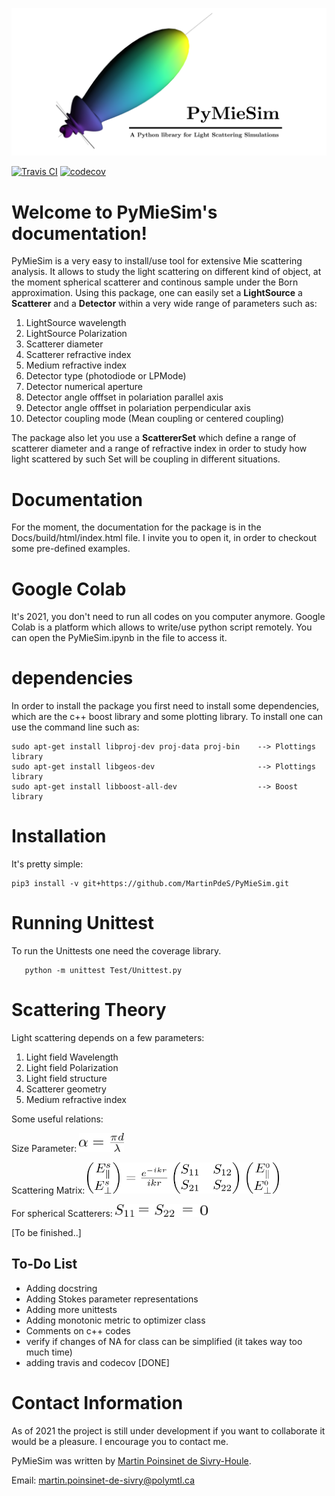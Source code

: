 
![figure](./Docs/images/Logo2Use.png)

[![Travis CI](https://img.shields.io/travis/com/MartinPdeS/PyMieSim/master?label=Travis%20CI)](https://travis-ci.com/github/numpy/numpy)
[![codecov](https://codecov.io/gh/MartinPdeS/PyMieSim/branch/master/graph/badge.svg)](https://codecov.io/gh/MartinPdeS/PyMieSim)





Welcome to PyMieSim's documentation!
====================================

PyMieSim is a very easy to install/use tool for extensive Mie scattering analysis. It allows to study the light scattering
on different kind of object, at the moment spherical scatterer and continous sample under the Born approximation.
Using this package, one can easily set a **LightSource** a **Scatterer** and a **Detector** within a very wide range of parameters such as:
<ol>
<li>LightSource wavelength</li>
<li>LightSource Polarization</li>
<li>Scatterer diameter</li>
<li>Scatterer refractive index</li>  
<li>Medium refractive index</li>  
<li>Detector type (photodiode or LPMode)</li>
<li>Detector numerical aperture</li>
<li>Detector angle offfset in polariation parallel axis</li>
<li>Detector angle offfset in polariation perpendicular axis</li>
<li>Detector coupling mode (Mean coupling or centered coupling)</li>
</ol>


The package also let you use a **ScattererSet** which define a range of scatterer diameter and a range of refractive index
in order to study how light scattered by such Set will be coupling in different situations.


Documentation
=============
For the moment, the documentation for the package is in the Docs/build/html/index.html file.
I invite you to open it, in order to checkout some pre-defined examples.


Google Colab
============
It's 2021, you don't need to run all codes on you computer anymore. Google Colab is a platform which allows to write/use python script remotely.
You can open the PyMieSim.ipynb in the file to access it.


dependencies
============
In order to install the package you first need to install some dependencies, which are the c++ boost library and some plotting library. To install one can use the command line such as:
```console
sudo apt-get install libproj-dev proj-data proj-bin    --> Plottings library
sudo apt-get install libgeos-dev                       --> Plottings library
sudo apt-get install libboost-all-dev                  --> Boost library
```

Installation
============
It's pretty simple:
```console
pip3 install -v git+https://github.com/MartinPdeS/PyMieSim.git
```


Running Unittest
================

To run the Unittests one need the coverage library.

```console
   python -m unittest Test/Unittest.py
```


Scattering Theory
=================
Light scattering depends on a few parameters:
<ol>
<li>Light field Wavelength</li>
<li>Light field Polarization</li>
<li>Light field structure</li>
<li>Scatterer geometry</li>  
<li>Medium refractive index</li>  
</ol>

Some useful relations:

Size Parameter: <img src="./Docs/images/Equations/alphaDefinition.png" alt="drawing" height="30"/>

Scattering Matrix: <img src="./Docs/images/Equations/ScatteringMatrix.png" alt="drawing" height="50"/>

For spherical Scatterers: <img src="./Docs/images/Equations/Sequal0.png" alt="drawing" height="20"/>

[To be finished..]

To-Do List
----------

- Adding docstring
- Adding Stokes parameter representations
- Adding more unittests
- Adding monotonic metric to optimizer class
- Comments on c++ codes
- verify if changes of NA for <LPmode> class can be simplified (it takes way too much time)
- adding travis and codecov [DONE]



Contact Information
===================
As of 2021 the project is still under development if you want to collaborate it would be a pleasure. I encourage you to contact me.

PyMieSim was written by [Martin Poinsinet de Sivry-Houle](https://github.com/MartinPdS).

Email: [martin.poinsinet-de-sivry@polymtl.ca](mailto:martin.poinsinet-de-sivry@polymtl.ca?subject=PyMieSim)
